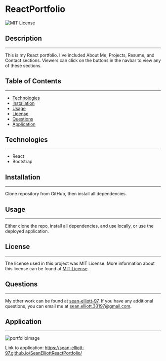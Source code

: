   # ReactPortfolio
  
  ![MIT License](https://img.shields.io/static/v1?label=License&message=MIT%20License&color=green)
  
  
  ## Description
  --- 
  This is my React portfolio. I've included About Me, Projects, Resume, and Contact sections. Viewers can click on the buttons in the navbar to view any of these sections.
  
  ## Table of Contents
  ---
  * [Technologies](#technologies)
  * [Installation](#installation)
  * [Usage](#usage)
  * [License](#license)
  * [Questions](#questions)
  * [Application](#application)
  

  ## Technologies 
  ---
  <ul>
  <li>React</li>
  <li>Bootstrap</li>
  </ul>

  ## Installation
  ---
  Clone repository from GitHub, then install all dependencies.
  
  ## Usage
  ---
  Either clone the repo, install all dependencies, and use locally, or use the deployed application.
  
  ## License
  ---
  The license used in this project was MIT License. More information about this license can be found at [MIT License](https://choosealicense.com/licenses/mit/).
    
  ## Questions
  ---
  My other work can be found at <a href="https://github.com/sean-elliott-97" title="github profile" target = "blank">sean-elliott-97</a>. If you have any additional questions, you can email me at [sean.elliott.33197@gmail.com](mailto:sean.elliott.33197@gmail.com).
  
  ## Application
  ---
 ![portfolioImage](https://user-images.githubusercontent.com/89947920/152722168-0190baa4-a63d-4a1e-b92c-b1bb2eb60d82.png)


  Link to application: https://sean-elliott-97.github.io/SeanElliottReactPortfolio/
